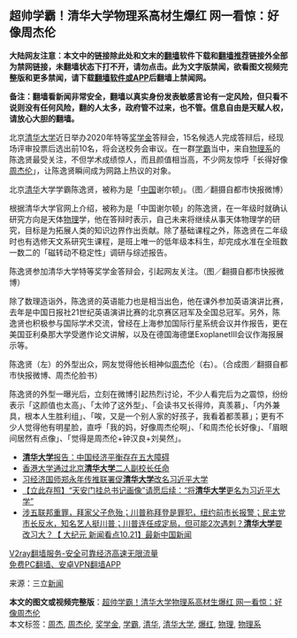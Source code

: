  <h2>超帅学霸！清华大学物理系高材生爆红 网一看惊：好像周杰伦</h2> <p class="notice"><b>大陆网友注意：本文中的链接除此处和文末的<a href="https://github.com/bannedbook/fanqiang" >翻墙</a>软件下载和<a href="https://github.com/killgcd/justmysocks/blob/master/README.md">翻墙推荐</a>链接外全部为禁网链接，未翻墙状态下打不开，请勿点击。此为文字版禁闻，欲看图文视频完整版和更多禁闻，请下载<a href="https://github.com/bannedbook/fanqiang">翻墙软件或APP</a>后翻墙上禁闻网。</p><p>备注：翻墙看新闻非常安全，翻墙以真实身份发表敏感言论有一定风险，但只看不说则没有任何风险，翻的人太多，政府管不过来，也不管。信息自由是天赋人权，请放心大胆的翻墙。</b></p>  <div class="entry"> <p>北京<a href="https://www.bannedbook.org/bnews/tag/%E6%B8%85%E5%8D%8E%E5%A4%A7%E5%AD%A6/" class="st_tag internal_tag" rel="tag" title="标签 清华大学 下的日志">清华大学</a>近日举办2020年特等<a href="https://www.bannedbook.org/bnews/tag/%E5%A5%96%E5%AD%A6%E9%87%91/" class="st_tag internal_tag" rel="tag" title="标签 奖学金 下的日志">奖学金</a>答辩会，15名候选人完成答辩后，经现场评审投票后选出前10名，将会送校务会审议。在一群<a href="https://www.bannedbook.org/bnews/tag/%e5%ad%a6%e9%9c%b8/" class="st_tag internal_tag" rel="tag" title="标签 学霸 下的日志">学霸</a>当中，来自<a href="https://www.bannedbook.org/bnews/tag/%E7%89%A9%E7%90%86%E7%B3%BB/" class="st_tag internal_tag" rel="tag" title="标签 物理系 下的日志">物理系</a>的陈逸贤最受关注，不但学术成绩惊人，而且颜值相当高，不少网友惊呼「长得好像<a href="https://www.bannedbook.org/bnews/tag/%e5%91%a8%e6%9d%b0%e4%bc%a6/" class="st_tag internal_tag" rel="tag" title="标签 周杰伦 下的日志">周杰伦</a>」，让陈逸贤瞬间成为网路上热议的对象。</p> <p></p> <p>北京<a href="https://www.bannedbook.org/bnews/tag/%E6%B8%85%E5%8D%8E/" class="st_tag internal_tag" rel="tag" title="标签 清华 下的日志">清华</a>大学学霸陈逸贤，被称为是「<span class='wp_keywordlink_affiliate'><a href="https://www.bannedbook.org/" title="中国" target="_blank">中国</a></span>谢尔顿」。（图／翻摄自都市快报微博）</p> <p>根据清华大学官网上介绍，被称为是「中国谢尔顿」的陈逸贤，在一年级时就确认研究方向是天体<a href="https://www.bannedbook.org/bnews/tag/%E7%89%A9%E7%90%86/" class="st_tag internal_tag" rel="tag" title="标签 物理 下的日志">物理</a>学，他在答辩时表示，自己未来将继续从事天体物理学的研究，目标是为拓展人类的知识边界作出贡献。除了基础课程之外，陈逸贤在二年级时也有选修天文系研究生课程，是班上唯一的低年级本科生，却完成水准在全班数一数二的「磁转动不稳定性」调研与综述报告。</p>  <p></p> <p>陈逸贤参加清华大学特等奖学金答辩会，引起网友关注。（图／翻摄自都市快报微博）</p> <p></p> <p>除了数理造诣外，陈逸贤的英语能力也是相当出色，他在课外参加英语演讲比赛，去年是中国日报社21世纪英语演讲比赛的北京赛区冠军及全国总冠军。另外，陈逸贤也积极参与国际学术交流，曾经在上海参加国际行星系统会议并作报告，更在美国亚利桑那大学受邀作论文讲解，以及在德国海德堡ExoplanetⅢ会议作海报展示等。</p>  <p></p> <p>陈逸贤（左）的外型出众，网友觉得他长相神似<a href="https://www.bannedbook.org/bnews/tag/%e5%91%a8%e6%9d%b0/" class="st_tag internal_tag" rel="tag" title="标签 周杰 下的日志">周杰</a>伦（右）。（合成图／翻摄自都市快报微博、周杰伦脸书）</p> <p>陈逸贤的外型一曝光后，立刻在微博引起热烈讨论，不少人看完后为之震惊，纷纷表示「这颜值也太高」、「太帅了这外型」、「会读书又长得帅，真羡慕」、「内外兼具，根本人生胜利组」、「唉，又是一个别人家的好孩子，我看着都羡慕」；更有不少人觉得他有明星脸，直呼「我的妈，好像周杰伦啊」、「和周杰伦长好像」、「眉眼间居然有点像」、「觉得是周杰伦+钟汉良+刘昊然」。</p> <ul class='op-related-articles' title='相关阅读'> <li><a href='https://www.bannedbook.org/bnews/comments/20201107/1427069.html' target='_blank'><b>清华大学</b>报告：中国经济平衡存在五大障碍</a></li> <li><a href='https://www.bannedbook.org/bnews/headline/20201027/1421228.html' target='_blank'>香港大学通过北京<b>清华大学</b>二人副校长任命</a></li> <li><a href='https://www.bannedbook.org/bnews/headline/20201023/1419104.html' target='_blank'>习经济国师郑永年传推联署促<b>清华大学</b>改名习近平大学</a></li> <li><a href='https://www.bannedbook.org/bnews/baitai/20201022/1418217.html' target='_blank'>【立此存照】“天安门挂总书记画像”请愿后续：“将<b>清华大学</b>更名为习近平大学”</a></li> <li><a href='https://www.bannedbook.org/bnews/bannedvideo/20201022/1418128.html' target='_blank'>涉五联邦重罪，拜家父子危殆；川普称拜登是罪犯，纽约前市长报警；民主党市长反水，知名艺人挺川普；川普连任成定局，但可能2次遇刺？<b>清华大学</b>要改习大？【 大纪元 新闻看点10.21】最新中国新闻</a></li> </ul> <p class="texttj"> <a href="https://www.bannedbook.org/forum23/topic22702.html" target="_blank">V2ray翻墙服务-安全可靠经济高速无限流量</a><br/> <a href="https://github.com/bannedbook/fanqiang/wiki/%E7%A6%81%E9%97%BB%E7%BD%91%E5%AE%89%E5%8D%93%E7%BF%BB%E5%A2%99%E6%96%B0%E9%97%BBAPP" target="_blank">免费PC翻墙、安卓VPN翻墙APP</a></p><p> 来源：三立<span class='wp_keywordlink_affiliate'><a href="https://www.bannedbook.org/" title="新闻">新闻</a></span> </p> <a name='sharetosocial'></a>       <div><b>本文的图文或视频完整版</b>：<a href='https://www.bannedbook.org/bnews/cbnews/20201119/1433404.html'>超帅学霸！清华大学物理系高材生爆红 网一看惊：好像周杰伦</a></div>  </div><!--END ENTRY--> <div class="postfooter"> <div>本文标签：<a href="https://www.bannedbook.org/bnews/tag/%e5%91%a8%e6%9d%b0/" rel="tag">周杰</a>, <a href="https://www.bannedbook.org/bnews/tag/%e5%91%a8%e6%9d%b0%e4%bc%a6/" rel="tag">周杰伦</a>, <a href="https://www.bannedbook.org/bnews/tag/%E5%A5%96%E5%AD%A6%E9%87%91/" rel="tag">奖学金</a>, <a href="https://www.bannedbook.org/bnews/tag/%e5%ad%a6%e9%9c%b8/" rel="tag">学霸</a>, <a href="https://www.bannedbook.org/bnews/tag/%E6%B8%85%E5%8D%8E/" rel="tag">清华</a>, <a href="https://www.bannedbook.org/bnews/tag/%E6%B8%85%E5%8D%8E%E5%A4%A7%E5%AD%A6/" rel="tag">清华大学</a>, <a href="https://www.bannedbook.org/bnews/tag/%e7%88%86%e7%ba%a2/" rel="tag">爆红</a>, <a href="https://www.bannedbook.org/bnews/tag/%E7%89%A9%E7%90%86/" rel="tag">物理</a>, <a href="https://www.bannedbook.org/bnews/tag/%E7%89%A9%E7%90%86%E7%B3%BB/" rel="tag">物理系</a></div>  </div><!--END POSTFOOTER--> 